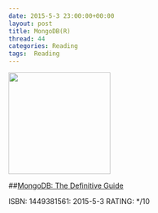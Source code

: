```yaml
---
date: 2015-5-3 23:00:00+00:00
layout: post
title: MongoDB(R)
thread: 44
categories: Reading
tags:  Reading
---
```


<img src="http://ecx.images-amazon.com/images/I/51RucbMZqDL.jpg" width="200" />

##[MongoDB: The Definitive Guide](http://amzn.com/1449381561)

ISBN: 1449381561: 2015-5-3 RATING: */10